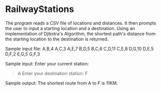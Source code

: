 # RailwayStations

The program reads a CSV file of locations and distances. It then prompts the user to input a starting location and a destination. Using an implementation of Djikstra's Algorithm, the shortest path's distance from the starting location to the destination is returned.

Sample input file:
A,B,4
A,C,3
A,E,7
B,D,5
B,C,6
C,D,11
C,E,8
D,G,10
D,E,5
D,F,2
E,G,5
G,F,3

Sample input:
Enter your current station:
>A
Enter your destination station:
>F

Sample output:
The shortest route from A to F is 11KM.

